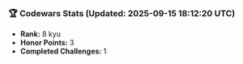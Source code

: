 ### 🏆 Codewars Stats (Updated: 2025-09-15 18:12:20 UTC)

- **Rank:** 8 kyu
- **Honor Points:** 3
- **Completed Challenges:** 1

